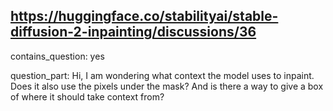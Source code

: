 ## https://huggingface.co/stabilityai/stable-diffusion-2-inpainting/discussions/36

contains_question: yes

question_part: Hi, I am wondering what context the model uses to inpaint. Does it also use the pixels under the mask?
And is there a way to give a box of where it should take context from?